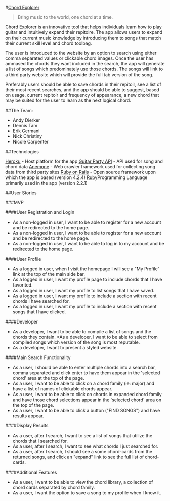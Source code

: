 #[Chord Explorer](#)

> Bring music to the world, one chord at a time.

Chord Explorer is an innovative tool that helps individuals learn how to play guitar and intuitively expand their repitoire. The app allows users to expand on their current music knowledge by introducing them to songs that match their current skill level and chord toolbag.

The user is introduced to the website by an option to search using either comma separated values or clickable chord images. Once the user has ammased the chords they want included in the search, the app will generate a list of songs which predominately use those chords. The songs will link to a third party website which will provide the full tab version of the song.

Preferably users should be able to save chords in their repitoir, see a list of their most recent searches, and the app should be able to suggest, based on usage, current repitoir and frequency of appearance, a new chord that may be suited for the user to learn as the next logical chord.


##The Team:

* Andy Dierker
* Dennis Tam
* Erik Germani
* Nick Christiny
* Nicole Carpenter


##Technologies

[Heroku](www.heroku.com) - Host platform for the app
[Guitar Party API](http://www.guitarparty.com/developers/) - API used for song and chord data
[Anemone](https://github.com/chriskite/anemone) - Web crawler framework used for collecting song data from third party sites
[Ruby on Rails](http://rubyonrails.org/) - Open source framework upon which the app is based (version 4.2.4)
[Ruby](http://rubyonrails.org/)Programming Language primarily used in the app (version 2.2.1)


##User Stories

###MVP

####User Registration and Login
* As a non-logged in user, I want to be able to register for a new account and be redirected to the home page.
* As a non-logged in user, I want to be able to register for a new account and be redirected to the home page.
* As a non-logged in user, I want to be able to log in to my account and be redirected to the home page.

####User Profile
* As a logged in user, when I visit the homepage I will see a "My Profile" link at the top of the main side bar.
* As a logged in user, I want my profile page to include chords that I have favorited.
* As a logged in user, I want my profile to list songs that I have saved.
* As a logged in user, I want my profile to include a section with recent chords I have searched for.
* As a logged in user, I want my profile to include a section with recent songs that I have clicked.

####Developer
* As a developer, I want to be able to compile a list of songs and the chords they contain.
*As a developer, I want to be able to select from compiled songs which version of the song is most reputable.
* As a developer, I want to present a styled website.

####Main Search Functionality
* As a user, I should be able to enter multiple chords into a search bar, comma separated and click enter to have them appear in the 'selected chord' area at the top of the page.
* As a user, I want to be able to click on a chord family (ie: major) and have a list of names of clickable chords appear.
* As a user, I want to be able to click on chords in expanded chord family and have those chord selections appear in the 'selected chord' area on the top of the page.
* As a user, I want to be able to click a button ("FIND SONGS") and have results appear.

####Display Results
* As a user, after I search, I want to see a list of songs that utilize the chords that I searched for.
* As a user, after I search, I want to see what chords I just searched for.
* As a user, after I search, I should see a some chord-cards from the returned songs, and click an "expand" link to see the full list of chord-cards.


####Additional Features
* As a user, I want to be able to view the chord library, a collection of chord cards separated by chord family.
* As a user, I want the option to save a song to my profile when I know it.